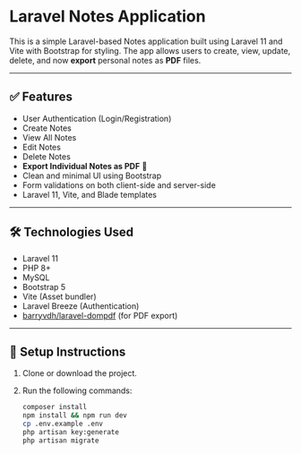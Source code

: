 # Laravel Notes Application 

This is a simple Laravel-based Notes application built using Laravel 11 and Vite with Bootstrap for styling. The app allows users to create, view, update, delete, and now **export** personal notes as **PDF** files.

---

## ✅ Features

- User Authentication (Login/Registration)
- Create Notes
- View All Notes
- Edit Notes
- Delete Notes
- **Export Individual Notes as PDF** 📄
- Clean and minimal UI using Bootstrap
- Form validations on both client-side and server-side
- Laravel 11, Vite, and Blade templates

---

## 🛠️ Technologies Used

- Laravel 11
- PHP 8+
- MySQL
- Bootstrap 5
- Vite (Asset bundler)
- Laravel Breeze (Authentication)
- [barryvdh/laravel-dompdf](https://github.com/barryvdh/laravel-dompdf) (for PDF export)

---

## 🧪 Setup Instructions

1. Clone or download the project.
2. Run the following commands:

   ```bash
   composer install
   npm install && npm run dev
   cp .env.example .env
   php artisan key:generate
   php artisan migrate
